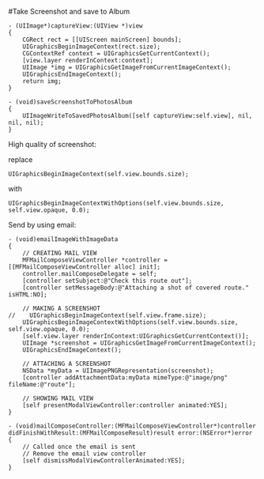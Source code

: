 #Take Screenshot and save to Album
	
	- (UIImage*)captureView:(UIView *)view
	{
	    CGRect rect = [[UIScreen mainScreen] bounds];
	    UIGraphicsBeginImageContext(rect.size);
	    CGContextRef context = UIGraphicsGetCurrentContext();
	    [view.layer renderInContext:context];
	    UIImage *img = UIGraphicsGetImageFromCurrentImageContext();
	    UIGraphicsEndImageContext();
	    return img;
	}
	
	- (void)saveScreenshotToPhotosAlbum
	{
	    UIImageWriteToSavedPhotosAlbum([self captureView:self.view], nil, nil, nil);
	}
  
  
	
	
High quality of screenshot:

replace

	UIGraphicsBeginImageContext(self.view.bounds.size);
with    

	UIGraphicsBeginImageContextWithOptions(self.view.bounds.size, self.view.opaque, 0.0);




Send by using email:

	- (void)emailImageWithImageData
	{
	    // CREATING MAIL VIEW
	    MFMailComposeViewController *controller = [[MFMailComposeViewController alloc] init];
	    controller.mailComposeDelegate = self;
	    [controller setSubject:@"Check this route out"];
	    [controller setMessageBody:@"Attaching a shot of covered route." isHTML:NO];
	    
	    // MAKING A SCREENSHOT
	//    UIGraphicsBeginImageContext(self.view.frame.size);
	    UIGraphicsBeginImageContextWithOptions(self.view.bounds.size, self.view.opaque, 0.0);
	    [self.view.layer renderInContext:UIGraphicsGetCurrentContext()];
	    UIImage *screenshot = UIGraphicsGetImageFromCurrentImageContext();
	    UIGraphicsEndImageContext();
	    
	    // ATTACHING A SCREENSHOT
	    NSData *myData = UIImagePNGRepresentation(screenshot);
	    [controller addAttachmentData:myData mimeType:@"image/png" fileName:@"route"];
	    
	    // SHOWING MAIL VIEW
	    [self presentModalViewController:controller animated:YES];
	}
	
	- (void)mailComposeController:(MFMailComposeViewController*)controller didFinishWithResult:(MFMailComposeResult)result error:(NSError*)error
	{
	    // Called once the email is sent
	    // Remove the email view controller
	    [self dismissModalViewControllerAnimated:YES];
	}